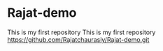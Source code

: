 # Rajat-demo
This is my first repository
This is my first repository
https://github.com/Rajatchaurasiy/Rajat-demo.git
